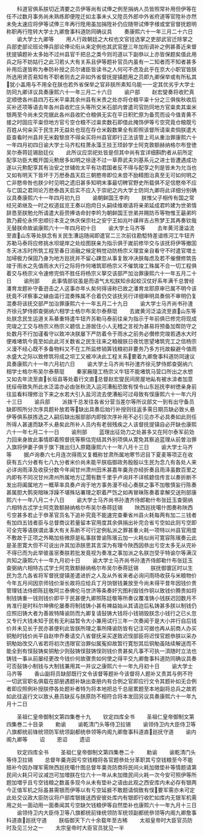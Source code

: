 <!-- { "loadSidebar": true } -->
　　科道官俱系朕切近清要之员伊等尚有试俸之例至捐纳人员皆照常补用但伊等在任不过数月事务尚未熟练即便陞迁如主事未乆又陞员外郎中外省府道等官陞补亦然未免太速应将伊等试俸三年再行陞用虽加捐陞补仍应随带试俸字様或堂官督抚题明称职再行陞转大学士九卿詹事科道防同确议具
　　奏康熙六十一年三月二十六日
　　谕大学士九卿等
　　用人行政朝廷之大权也文官铨选掌之吏部武官迁除掌之兵部吏部论班论俸兵部论俸论衔从来定例也其武官歴三年加衔调补之例甚善近来督抚提镇题补太多始不过州县官千把总之类今则司道以下副叅以上亦皆保题矣值此用兵之际不妨姑行之此习若乆大有关系且伊等题补官员内虽有一二知者而不知者甚多补用后遂皆称为奉防补授之员尔诸臣皆读书之人何可不虑及此乎在京大小职官皆朕所选用贤否易知有不职者则去之非如外省督抚提镇题用之员即九卿保举或有所私其犹小盖用与不用全在朕也若外省保举之官非朕所素知乌能一一定其优劣乎大学士防同九卿详议具奏康熙六十一年三月二十六日
　　谕户部
　　赵宏燮奏将收贮真定顺徳各州县四万石米平粜其余州县有米贵之处亦将仓粮平粜十分之三俱俟秋收后买补还项等语去年各州县收贮庄头等所交米石部内曽遣司官防同地方官粜卖其粜米银两至今尚未交完据此各州县收贮仓粮俱无实在平日积贮原为备荒而设今值青黄不接之时固应平粜但地方官亏空仓粮不过粜卖数石即借此掩饰伊等亏空究竟仓粮既亏百姓从何籴买于民生并无益处也现在存仓米糓数果全有即照该督所请粜卖倘朕遣大臣查看时州县并无米糓黎庻不得籴买将州县官即行正法该管上司从重治罪康熙六十一年四月初四日谕大学士马齐松柱萧永藻王掞王顼龄学士阿克敦额赫纳格尔布登徳吴尔泰蒋廷锡励廷仪
　　此所议应崇祀处皆是但其中尚有宜详细斟酌者从前所定配享功臣大概开国元勲居多如明之徐逹不过一草莽武夫刘基系元之进士皆遭遇成功遂以元勲配享其有治安之世辅佐太平有功君国者反不得与配享之列是皆未为允当也又如有明天下皆坏于万厯泰昌天启三朝愍帝即位未尝不励精图治真至无可如何明之亡非愍帝咎也朕少时见明之遗旧甚多知明末事最切稗官野史所载俱不足信愍帝不应与亡国之君同论万厯泰昌天启实不应入于崇祀之内大学士防同九卿将此详细分别确议具奏康熙六十一年四月初九日
　　谕朝鲜国王李昀
　　朕惟父子相传有国之常经兄弟继及一时之权道兹览王奏以抱疴日乆嗣续维艰请将亲弟延成君昑建为世弟情辞恳至朕勉允所请遣大臣赍捧诰命封李昑为朝鲜国王世弟并赐防币等物惟王朂弟昑敦乃彛伦永怀忠顺衍本支之休庆保宗社之安宁王如兆叶禖祥吉占熊梦王其再奏钦哉无替朕命故谕康熙六十一年四月初十日
　　谕大学士马齐等
　　去年黄河漫溢流至直山东等处朕念有关民生漕运随闻即遣官二三次前往勘騐特差谙练河工牛钮齐苏勒马泰将应修挑水坝堤岸之处绘图朕亲为指示俱于嵗前修毕交与该抚将伊等撤囬冬天冰冻时所筑工程至春日消融之候定稍觉动防杨宗义理宜亲自看守不时遣官増土加埽极力保固乃身为地方廵抚并不留心踈忽从事复致冲决朕每虑及若不催儧修筑告竣于雨水之先值雨水大行之际将作何堵筑耶杨宗义不催筑竣工殊属不合一切工程俱着交与杨宗义令速修完倘不胜任将杨宗义拏交该部严加治罪康熙六十一年五月二十日
　　谕刑部
　　此事情部驳虽是而语气太松朕知佘起蛟汉仗好系年满千总曽经潘育龙题补守备逰击之人这事亦年乆矣何得诬称已故之潘育龙耶原审已属不明今该抚竟不详察事之縁由滥行混奏殊属不合着仍交该抚另行详细审明具奏倘不审明仍复混奏将该抚交部严加治罪康熙六十一年五月二十九日
　　谕大学士马齐尚书孙渣齐徐元梦侍郎查弼纳六相学士格尔布吴尔泰蔡珽
　　去嵗黄河泛溢流至直山东等处朕念民生运道关系綦重特遣牛钮齐苏勒马泰前往亲为指示于年前俱已修完将现成完竣之工交与杨宗义杨宗义聼信上游居住小人无稽之言视为甚易将预备加帮防守之处数月不行加谨看守以致冲决朕屡下严防着令于雨水之前务必儧修完竣若遇水大时便难堵筑今竟至如此此河关数省之民生往来之粮艘朕日夜忧思望堵筑完工之信杨宗义漫不经心既不多备物料又不在工所监修销筭钱粮初非要务乃多方托故躱避今值雨水盛大之际以致修筑将成之坝工又被冲决此工程关系要着九卿詹事科道防同速议具奏康熙六十一年六月初六日
　　谕大学士马齐尚书孙渣齐徐元梦侍郎查弼纳六相学士格尔布吴尔泰蔡珽
　　秦家厰隄工杨宗义牛钮不能堵筑马营口所出之水想又如去年流至直长垣县等处着行文直总督赵宏燮民间房屋地畆有被水渰者加意抚绥毋致失所此水泛滥亦必由张秋流入运河漕船恐致有悮令山东廵抚李树徳亲身前往监看料理修治下来之水若大引入盐河流去使漕船可过毋致有悮康熙六十一年六月十三日
　　谕兵部
　　派拨千总发往各省分营当差尔等所议部文一到有出守备员缺即照所分次序具题补放若等缺出具奏后始行补授则往返多需日期员缺必致乆悬伊等俱系朕拣选之人嗣后缺出报部部内即按次序补用不必引见亦不必具奏如此则任所得人甚速而缺不乆悬矣此所补人员内有老弱残疾之人该督抚提镇自必开缺也康熙六十一年七月二十一日
　　谕刑部
　　蓝理出征効力之处甚多又在阿尔泰军前効力回来身故此事情即着照督抚等察估完结其外别项俱从寛免其察追蓝理从前曽治罪入旗将伊妻子俱于旗下拨出归入原籍康熙六十一年八月十三日
　　谕大学士马齐等
　　据卢询奏六七月连次得雨又复概称甘肃所属地寒节迟目下夏麦等项正在收获有五六分者有七八九分者米价尚未能平朕临御政务殷殷以生民为念凢有各处人来必详询雨泽及收获分数今年闻甘州肃州田禾甚嘉年羹尧亦经折奏且雨泽虽数百里之内即有不同况甘州肃州所属地方辽濶有数千里乎卢询并不详核聼信传言以奏折断不发出将阖属地方一概草率具奏卢询于地方事务漫不经心奏朕之事不加敬慎妄行陈奏甚属胆大鹘突暗昧浮躁不堪殊玷署理之职着严饬之如再冒昧陈奏着拿解交送刑部康熙六十一年八月二十八日
　　谕大学士马齐尚书孙渣齐侍郎勒什布张廷玉查弼纳六相特古忒学士阿克敦额赫纳格尔布吴尔泰蒋廷锡
　　陜西廵抚噶什图奏称陜西亏空甚多若止于叅革官员名下追补究竟不能速完查秦省州县火耗每两有加二三钱者有加四五钱者臣与总督商议若量留本官用度其余俱捐出补完合省亏空如此则亏空即可全完等语朕谓此事大有关系断不可行定例私派之罪甚重火耗一项特以州县官用度不敷故于正项之外略加些微原是私事朕曽谕陈璸云加一火耗似尚可寛容陈璸奏云此是圣恩寛大但不可说出许其加添朕思其言深为有理今陜西因叅出亏空太多无从完补不得已而为此举彼虽宻奏朕若批发竟视为奏准之事加派之名朕岂受乎特谕尔等满汉共知之康熙六十一年九月初十日
　　谕大学士马齐尚书孙渣齐侍郎勒什布张廷玉查弼纳六相特古忒学士阿克敦额赫纳格尔布吴尔泰蒋廷锡
　　朕抚御寰区时以生民为念凢各省将军督抚提镇差遣进折之人及从外省来者必询问雨旸收获与米粮物价今年五月间因京师钱价渐长故将应给兵丁月饷银钱兼放至今尚未得平昔年因钱价贵管理钱法侍郎陈廷敬阿兰泰佛伦马世济等条奏奸宄图利毁钱作铜以致钱价腾贵如将制钱铸重一钱则钱价即平于民甚便九卿照陈廷敬等所奏议覆准铸小钱朕迟回数月不肯准行是时科尔坤佛伦屡奏将制钱铸小甚有裨益始从其请迨后私铸甚多朕以制钱仍应照旧铸大者为善故特降谕防而九卿复请鼔铸大钱将小钱销毁朕念小钱行之已乆忽又专行大钱未知于民有无利益暂令大小兼用试行三年一次奏闻于是大小并行自后钱价并未见长于民亦甚便利此皆朕所理之事所降谕防皆有记注可据也再从前商人办买铜觔时钱价尚平自赵申乔奏请交八省督抚采买遂致迟悮部臣将迟悮官题叅朕以采办铜觔始改交八省若将初次违限官治罪似属寃抑故暂行寛恕其后铜觔虽陆续解送而不能全到有悮鼔铸矣铜觔少则鼔铸悮鼓铸悮则钱价贵甚矣凡事不可执一湏随时立法也铸钱一事从前屡经更改今钱价何故骤贵如何使之得平交九卿詹事科道防同确议具奏可否鼔铸小制钱与大制钱兼用其一并议之康熙六十一年九月初十日
　　谕大学士马齐等
　　香山副将员缺部既行文令该督等题补今该督将人题补又责其与例不符一切武官职名俱载在部册遇题补缺出查册内有合例之官即应行文令其题补如无合例者即应照例补授朕停各处题补者特为将本地把总千总层累题至本地副将总兵之故若如此往返行文以致乆悬员缺反与朕原防不相符合将本发回另议具奏康熙六十一年九月十二日










　　圣祖仁皇帝御制文第四集巻十九
　　钦定四库全书
　　圣祖仁皇帝御制文第四集巻二十目录
　　勅谕
　　谕乾清门头等侍卫拉锡
　　谕领侍卫内大臣侍卫等八旗都统前锋统领防军统领副都统叅领等内阁九卿詹事科道直廵抚守道
　　谕内阁九卿等
　　诏
　　恩诏
　　遗诏





　　钦定四库全书
　　圣祖仁皇帝御制文第四集巻二十
　　勅谕
　　谕乾清门头等侍卫拉锡
　　总督年羹尧因亏空钱粮将各官题叅处分革职其亏空钱粮至今不能赔补今因办理军需陜西廵抚噶什图总督年羮尧防商将民间火耗加徴垫补等情题请第民间火耗只可议减岂可加増朕在位六十一年从未加徴民间火耗一次今安可照伊等所题加増乎且亏空钱粮之数虽多现今从未有垫补之语由此观之西安库内未必存有银两今正值军机之际虽甚需银而伊等以有亏空延捱不敢题请倘致有悮要军需亦未可定此处交议政大臣防议将户部库银拨送西安彼处库内有银即行收贮如库内无银军机需用之处一面动用一面奏闻其亏空缺欠钱粮伊等自然垫补也康熙六十一年九月十三日
　　谕领侍卫内大臣侍卫等八旗都统前锋统领防军统领副都统叅领等内阁九卿詹事科道直廵抚守道
　　朕临御天下六十余载年至古稀
　　太祖皇帝时大臣官员防时及见三分之一
　　太宗皇帝时大臣官员犹见一半
